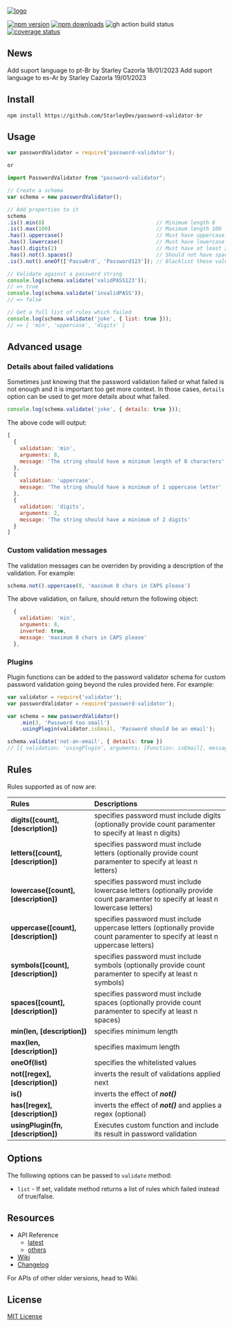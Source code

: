 [![logo][logo-image]][logo-url]

[![npm version][npm-image]][npm-url]
[![npm downloads][downloads-image]][npm-url]
![gh action build status][gh_build-url]
[![coverage status][codecov-image]][codecov-url]

## News
Add suport language to pt-Br by Starley Cazorla 18/01/2023
Add suport language to es-Ar by Starley Cazorla 19/01/2023

## Install
`npm install https://github.com/StarleyDev/password-validator-br`

## Usage
```js
var passwordValidator = require('password-validator');

or 

import PasswordValidator from "password-validator";

// Create a schema
var schema = new passwordValidator();

// Add properties to it
schema
.is().min(8)                                    // Minimum length 8
.is().max(100)                                  // Maximum length 100
.has().uppercase()                              // Must have uppercase letters
.has().lowercase()                              // Must have lowercase letters
.has().digits(2)                                // Must have at least 2 digits
.has().not().spaces()                           // Should not have spaces
.is().not().oneOf(['Passw0rd', 'Password123']); // Blacklist these values

// Validate against a password string
console.log(schema.validate('validPASS123'));
// => true
console.log(schema.validate('invalidPASS'));
// => false

// Get a full list of rules which failed
console.log(schema.validate('joke', { list: true }));
// => [ 'min', 'uppercase', 'digits' ]

```

## Advanced usage
### Details about failed validations
Sometimes just knowing that the password validation failed or what failed is not enough and it is important too get more context. In those cases, `details` option can be used to get more details about what failed.

```js
console.log(schema.validate('joke', { details: true }));
```
The above code will output:
```js
[
  {
    validation: 'min',
    arguments: 8,
    message: 'The string should have a minimum length of 8 characters'
  },
  {
    validation: 'uppercase',
    message: 'The string should have a minimum of 1 uppercase letter'
  },
  {
    validation: 'digits',
    arguments: 2,
    message: 'The string should have a minimum of 2 digits'
  }
]
```
### Custom validation messages
The validation messages can be overriden by providing a description of the validation. For example:
```js
schema.not().uppercase(8, 'maximum 8 chars in CAPS please')
```
The above validation, on failure, should return the following object:
```js
  {
    validation: 'min',
    arguments: 8,
    inverted: true,
    message: 'maximum 8 chars in CAPS please'
  },
```

### Plugins
Plugin functions can be added to the password validator schema for custom password validation going beyond the rules provided here. For example:
```js
var validator = require('validator');
var passwordValidator = require('password-validator');

var schema = new passwordValidator()
    .min(3, 'Password too small')
    .usingPlugin(validator.isEmail, 'Password should be an email');

schema.validate('not-an-email', { details: true })
// [{ validation: 'usingPlugin', arguments: [Function: isEmail], message: 'Password should be an email' }]
```

## Rules
Rules supported as of now are:

|     Rules            |               Descriptions                                                                                                       |
|:---------------------|:---------------------------------------------------------------------------------------------------------------------------------|
|**digits([count], [description])**   | specifies password must include digits (optionally provide count paramenter to specify at least n digits)                        |
|**letters([count], [description])**  | specifies password must include letters (optionally provide count paramenter to specify at least n letters)                      |
|**lowercase([count], [description])**| specifies password must include lowercase letters (optionally provide count paramenter to specify at least n lowercase letters)  |
|**uppercase([count], [description])**| specifies password must include uppercase letters (optionally provide count paramenter to specify at least n uppercase letters)  |
|**symbols([count], [description])**  | specifies password must include symbols (optionally provide count paramenter to specify at least n symbols)                      |
|**spaces([count], [description])**   | specifies password must include spaces (optionally provide count paramenter to specify at least n spaces)                        |
|**min(len, [description])**          | specifies minimum length                                                                                                         |
|**max(len, [description])**          | specifies maximum length                                                                                                         |
|**oneOf(list)**                      | specifies the whitelisted values                                                                                                 |
|**not([regex], [description])**      | inverts the result of validations applied next                                                                                   |
|**is()**                             | inverts the effect of _**not()**_                                                                                                |
|**has([regex], [description])**      | inverts the effect of _**not()**_ and applies a regex (optional)                                                                 |
|**usingPlugin(fn, [description])**   | Executes custom function and include its result in password validation                                                           |

## Options
The following options can be passed to `validate` method:
* `list` - If set, validate method returns a list of rules which failed instead of true/false.

## Resources
* API Reference
  - [latest](https://tarunbatra.github.io/password-validator)
  - [others](https://github.com/tarunbatra/password-validator/wiki/API-Reference)
* [Wiki](https://github.com/tarunbatra/password-validator/wiki)
* [Changelog](https://github.com/tarunbatra/password-validator/blob/master/CHANGELOG.md)

For APIs of other older versions, head to Wiki.

## License
[MIT License](https://choosealicense.com/licenses/mit/)


[logo-image]: https://res.cloudinary.com/tbking/image/upload/v1490803400/password-validator/logo.png
[logo-url]: https://tarunbatra.github.io/password-validator
[npm-image]: https://img.shields.io/npm/v/password-validator.svg?style=flat-square
[npm-url]: https://www.npmjs.com/package/password-validator
[downloads-image]: https://img.shields.io/npm/dt/password-validator.svg?style=flat-square
[codecov-url]: https://codecov.io/gh/tarunbatra/password-validator
[codecov-image]: https://img.shields.io/codecov/c/gh/tarunbatra/password-validator?logo=codecov&style=flat-square
[gh_build-url]: https://img.shields.io/github/workflow/status/tarunbatra/password-validator/build-ci?style=flat-square&logo=github
